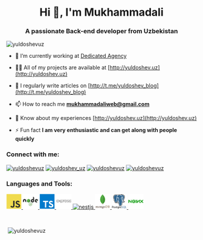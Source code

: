<h1 align="center">Hi 👋, I'm Mukhammadali</h1>
<h3 align="center">A passionate Back-end developer from Uzbekistan</h3>

<p align="left"> <img src="https://komarev.com/ghpvc/?username=yuldoshevuz&label=Profile%20views&color=0e75b6&style=flat" alt="yuldoshevuz" /> </p>

- 🔭 I’m currently working at [Dedicated Agency](http://dedicated.agency)

- 👨‍💻 All of my projects are available at [http://yuldoshev.uz](http://yuldoshev.uz)

- 📝 I regularly write articles on [http://t.me/yuldoshev_blog](http://t.me/yuldoshev_blog)

- 📫 How to reach me **mukhammadaliweb@gmail.com**

- 📄 Know about my experiences [http://yuldoshev.uz](http://yuldoshev.uz)

- ⚡ Fun fact **I am very enthusiastic and can get along with people quickly**

<h3 align="left">Connect with me:</h3>
<p align="left">
<a href="https://linkedin.com/in/yuldoshevuz" target="blank"><img align="center" src="https://raw.githubusercontent.com/rahuldkjain/github-profile-readme-generator/master/src/images/icons/Social/linked-in-alt.svg" alt="yuldoshevuz" height="30" width="40" /></a>
  <a href="https://t.me/yuldoshev_uz" target="blank"><img align="center" src="https://static.cdnlogo.com/logos/t/84/telegram.svg" alt="yuldoshev_uz" height="30" width="40" /></a>
<a href="https://fb.com/yuldoshevuz" target="blank"><img align="center" src="https://raw.githubusercontent.com/rahuldkjain/github-profile-readme-generator/master/src/images/icons/Social/facebook.svg" alt="yuldoshevuz" height="30" width="40" /></a>
<a href="https://instagram.com/yuldoshevuz" target="blank"><img align="center" src="https://raw.githubusercontent.com/rahuldkjain/github-profile-readme-generator/master/src/images/icons/Social/instagram.svg" alt="yuldoshevuz" height="30" width="40" /></a>
</p>

<h3 align="left">Languages and Tools:</h3>
<p align="left">
  <a href="https://developer.mozilla.org/en-US/docs/Web/JavaScript" target="_blank" rel="noreferrer">
    <img src="https://raw.githubusercontent.com/devicons/devicon/master/icons/javascript/javascript-original.svg" alt="javascript" width="40" height="40"/>
  </a>
  <a href="https://nodejs.org" target="_blank" rel="noreferrer">
    <img src="https://raw.githubusercontent.com/devicons/devicon/master/icons/nodejs/nodejs-original-wordmark.svg" alt="nodejs" width="40" height="40"/>
  </a>
  <a href="https://www.typescriptlang.org/" target="_blank" rel="noreferrer">
    <img src="https://raw.githubusercontent.com/devicons/devicon/master/icons/typescript/typescript-original.svg" alt="typescript" width="40" height="40"/>
  </a>
  <a href="https://expressjs.com" target="_blank" rel="noreferrer">
    <img src="https://raw.githubusercontent.com/devicons/devicon/master/icons/express/express-original-wordmark.svg" alt="express" width="40" height="40"/>
  </a>
  <a href="https://nestjs.com/" target="_blank" rel="noreferrer">
    <img src="https://upload.wikimedia.org/wikipedia/commons/a/a8/NestJS.svg" alt="nestjs" width="40" height="40"/>
  </a>
  <a href="https://www.mongodb.com/" target="_blank" rel="noreferrer">
    <img src="https://raw.githubusercontent.com/devicons/devicon/master/icons/mongodb/mongodb-original-wordmark.svg" alt="mongodb" width="40" height="40"/>
  </a>
  <a href="https://www.postgresql.org" target="_blank" rel="noreferrer">
    <img src="https://raw.githubusercontent.com/devicons/devicon/master/icons/postgresql/postgresql-original-wordmark.svg" alt="postgresql" width="40" height="40"/>
  </a>
  <a href="https://www.nginx.com" target="_blank" rel="noreferrer">
    <img src="https://raw.githubusercontent.com/devicons/devicon/master/icons/nginx/nginx-original.svg" alt="nginx" width="40" height="40"/>
  </a>
</p>
<br>

<p>&nbsp;<img align="center" src="https://github-readme-stats.vercel.app/api?username=yuldoshevuz&show_icons=true&locale=en" alt="yuldoshevuz" /></p>
